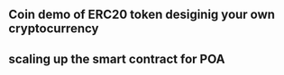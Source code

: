 ## Coin demo of ERC20 token desiginig your own cryptocurrency
## scaling up the smart contract for POA 
